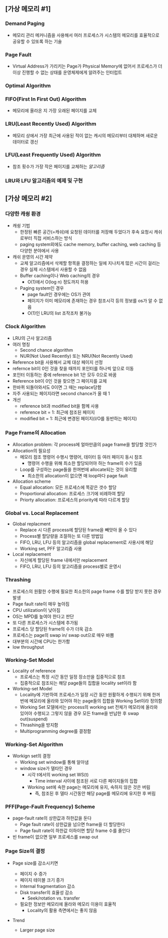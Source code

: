 ## [가상 메모리 #1]

### Demand Paging

- 메모리 관리 메커니즘을 사용해서 여러 프로세스가 시스템의 메모리를 효율적으로 공유할 수 있또록 하는 기술

### Page Fault

- Virtual Address가 가리키는 Page가 Physical Memory에 없어서 프로세스가 더이상 진행할 수 없는 상태를 운영체제에게 알려주는 인터럽트

### Optimal Algorithm

### FIFO(First In First Out) Algorithm

- 메모리에 올라온 지 가장 오래된 페이지를 교체

### LRU(Least Recently Used) Algorithm

- 메모리 상에서 가장 최근에 사용된 적이 없는 캐시의 메모리부터 대체하며 새로운 데이터로 갱신

### LFU(Least Frequently Used) Algorithm

- 참조 횟수가 가장 작은 페이지를 교체하는 *알고리즘*

### LRU와 LFU 알고리즘의 예제 및 구현



## [가상 메모리 #2]

### 다양한 캐슁 환경

- 캐슁 기법
  - 한정된 빠른 공간(=캐쉬)에 요청된 데이터를 저장해 두었다가 후속 요청시 캐쉬로부터 직접 서비스하는 방식
  - paging system외에도 cache memory, buffer caching, web caching 등 다양한 분야에서 사용
- 캐쉬 운영의 시간 제약
  - 교체 알고리즘에서 삭제할 항목을 결정하는 일에 지나치게 많은 시간이 걸리는 경우 실제 시스템에서 사용할 수 없음
  - Buffer caching이나 Web caching의 경우
    - O(1)에서 O(log n) 정도까지 허용
  - Paging system인 경우
    - page fault인 경우에는 OS가 관여
    - 페이지가 이미 메모리에 존재하는 경우 참조시각 등의 정보를 os가 알 수 없음
    - O(1)인 LRU의 list 조작조차 불가능

### Clock Algorithm

- LRU의 근사 알고리즘
- 여러 명칭
  - Second chance algorithm
  - NUR(Not Used Recently) 또는 NRU(Not Recently Used)
- Reference bit을 사용해서 교체 대상 페이지 선정
- refernce bit이 0인 것을 찾을 때까지 포인터를 하나씩 앞으로 이동
- 포인터 이동하는 중에 reference bit 1은 모두 0으로 바꿈
- Reference bit이 0인 것을 찾으면 그 페이지를 교체
- 한바퀴 되돌아와서도 0이면 그 때는 replace당함
- 자주 사용되는 페이지라면 second chance가 올 때 1
- 개선
  - reference bit과 modified bit을 함께 사용
  - reference bit = 1: 최근에 참조된 페이지
  - modified bit = 1: 최근에 변경된 페이지(I/O를 동반하는 페이지)

### Page Frame의 Allocation

- Allocation problem: 각 process에 얼마만큼의 page frame을 할당할 것인가
- Allocation의 필요성
  - 메모리 참조 명령어 수행시 명령어, 데이터 등 여러 페이지 동시 참조
    - 명령어 수행을 위해 최소한 할당되어야 하는 frame의 수가 있음
  - Loop를 구성하는 page들을 한꺼번에 allocate되는 것이 유리함
    - 최소한의 allocation이 없으면 매 loop마다 page fault
- Allocation scheme
  - Equal allocation: 모든 프로세스에 똑같은 갯수 할당
  - Proportional allocation: 프로세스 크기에 비례하여 할당
  - Priorty allocation: 프로세스의 priority에 따라 다르게 할당

### Global vs. Local Replacement

- Global replacment
  - Replace 시 다른 process에 할당된 frame을 빼앗아 올 수 있다
  - Process별 할당량을 조절하는 또 다른 방법임
  - FIFO, LRU, LFU 등의 알고리즘을 global replacement로 사용시에 해당
  - Working set, PFF 알고리즘 사용
- Local replacement
  - 자신에게 할당된 frame 내에서만 replacement
  - FIFO, LRU, LFU 등의 알고리즘을 process별로 운영시

### Thrashing

- 프로세스의 원활한 수행에 필요한 최소한의 page frame 수를 할당 받지 못한 경우 발생
- Page fault rate이 매우 높아짐
- CPU utilization이 낮아짐
- OS는 MPD를 높여야 한다고 판단
- 또 다른 프로세스가 시스템에 추가됨
- 프로세스 당 할당된 frame의 수가 더욱 감소
- 프로세스는 page의 swap in/ swap out으로 매우 바쁨
- 대부분의 시간에 CPU는 한가함
- low throughput

### Working-Set Model

- Locality of reference
  - 프로세스는 특정 시간 동안 일정 장소만을 집중적으로 참조
  - 집중적으로 참조되는 해당 page들의 집합을 locality set이라 함
- Working-set Model
  - Locality에 기반하여 프로세스가 일정 시간 동안 원활하게 수행되기 위해 한꺼번에 메모리에 올라와 있어야 하는 page들의 집합을 Working Set이라 정의함
  - Working Set 모델에서는 process의 working set 전체가 메모리에 올라와 있어야 수행되고 그렇지 않을 경우 모든 frame을 반납한 후 swap out(suspend)
  - Thrashing을 방지함
  - Multiprogramming degree를 결정함

### Working-Set Algorithm

- Workign set의 결정
  - Working set window를 통해 알아냄
  - window size가 델타인 경우
    - 시각 t에서의 working set WS(t)
      - Time interval 사이에 참조된 서로 다른 페이지들의 집합
    - Working set에 속한 page는 메모리에 유지, 속하지 않은 것은 버림
      - 즉, 참조된 후 델타 시간동안 해당 page를 메모리에 유지한 후 버림

### PFF(Page-Fault Frequency) Scheme

- page-fault rate의 상한값과 하한값을 둔다
  - Page fault rate이 상한값을 넘으면 frame을 더 할당한다
  - Page fault rate이 하한값 이하이면 할당 frame 수를 줄인다
- 빈 frame이 없으면 일부 프로세스를 swap out

### Page Size의 결정

- Page size를 감소시키면
  - 페이지 수 증가
  - 페이지 테이블 크기 증가
  - Internal fragmentation 감소
  - Disk transfer의 효율성 감소
    - Seek/rotation vs. transfer
  - 필요한 정보만 메모리에 올라와 메모리 이용이 효율적
    - Locality의 활용 측면에서는 좋지 않음

- Trend
  - Larger page size